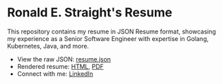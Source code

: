 # Ronald E. Straight's Resume
This repository contains my resume in JSON Resume format, showcasing my experience as a Senior Software Engineer with expertise in Golang, Kubernetes, Java, and more.

- View the raw JSON: [resume.json](resume.json)
- Rendered resume: [HTML](https://www.linkedin.com/in/ronstr8/resume.html), [PDF](https://www.linkedin.com/in/ronstr8/resume.pdf)
- Connect with me: [LinkedIn](https://www.linkedin.com/in/ronstr8/)
